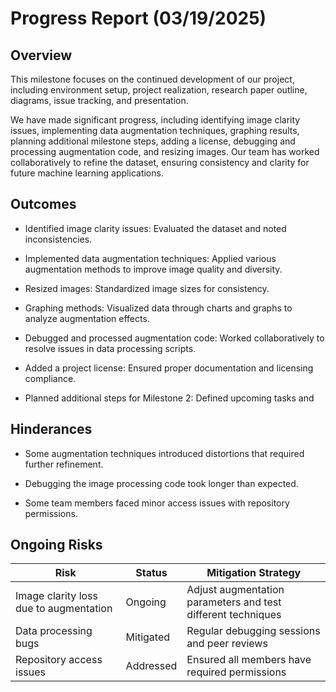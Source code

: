 # Progress Report (03/19/2025)
## Overview
This milestone focuses on the continued development of our project, including environment setup, project realization, research paper outline, diagrams, issue tracking, and presentation.

We have made significant progress, including identifying image clarity issues, implementing data augmentation techniques, graphing results, planning additional milestone steps, adding a license, debugging and processing augmentation code, and resizing images. Our team has worked collaboratively to refine the dataset, ensuring consistency and clarity for future machine learning applications.

## Outcomes
* Identified image clarity issues: Evaluated the dataset and noted inconsistencies.

* Implemented data augmentation techniques: Applied various augmentation methods to improve image quality and diversity.

* Resized images: Standardized image sizes for consistency.

* Graphing methods: Visualized data through charts and graphs to analyze augmentation effects.

* Debugged and processed augmentation code: Worked collaboratively to resolve issues in data processing scripts.

* Added a project license: Ensured proper documentation and licensing compliance.

* Planned additional steps for Milestone 2: Defined upcoming tasks and

## Hinderances
* Some augmentation techniques introduced distortions that required further refinement.

* Debugging the image processing code took longer than expected.

* Some team members faced minor access issues with repository permissions.

## Ongoing Risks
| Risk | Status | Mitigation Strategy |
|------|--------|----------------------|
| Image clarity loss due to augmentation | Ongoing | Adjust augmentation parameters and test different techniques |
| Data processing bugs | Mitigated | Regular debugging sessions and peer reviews |
| Repository access issues | Addressed | Ensured all members have required permissions |
